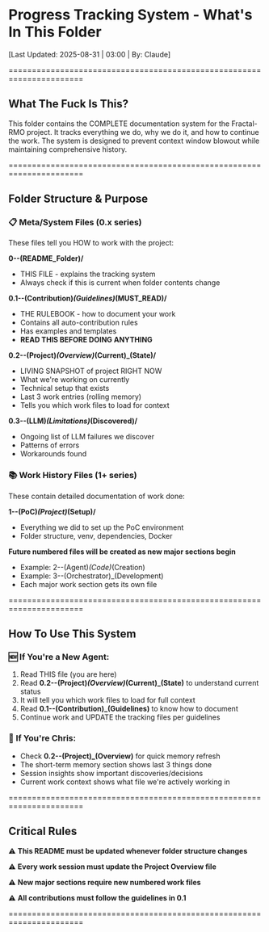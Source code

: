 # Progress Tracking System - What's In This Folder

[Last Updated: 2025-08-31 | 03:00 | By: Claude]

======================================================================

## What The Fuck Is This?

This folder contains the COMPLETE documentation system for the Fractal-RMO project. It tracks everything we do, why we do it, and how to continue the work. The system is designed to prevent context window blowout while maintaining comprehensive history.


======================================================================


## Folder Structure & Purpose

### 📋 Meta/System Files (0.x series)
These files tell you HOW to work with the project:

**0--(README_Folder)/** 
- THIS FILE - explains the tracking system
- Always check if this is current when folder contents change

**0.1--(Contribution)_(Guidelines)_(MUST_READ)/**
- THE RULEBOOK - how to document your work
- Contains all auto-contribution rules
- Has examples and templates
- **READ THIS BEFORE DOING ANYTHING**

**0.2--(Project)_(Overview)_(Current)_(State)/**
- LIVING SNAPSHOT of project RIGHT NOW
- What we're working on currently
- Technical setup that exists
- Last 3 work entries (rolling memory)
- Tells you which work files to load for context

**0.3--(LLM)_(Limitations)_(Discovered)/**
- Ongoing list of LLM failures we discover
- Patterns of errors
- Workarounds found


### 📚 Work History Files (1+ series)
These contain detailed documentation of work done:

**1--(PoC)_(Project)_(Setup)/**
- Everything we did to set up the PoC environment
- Folder structure, venv, dependencies, Docker

**Future numbered files will be created as new major sections begin**
- Example: 2--(Agent)_(Code)_(Creation)
- Example: 3--(Orchestrator)_(Development)
- Each major work section gets its own file


======================================================================


## How To Use This System

### 🆕 If You're a New Agent:
1. Read THIS file (you are here)
2. Read **0.2--(Project)_(Overview)_(Current)_(State)** to understand current status
3. It will tell you which work files to load for full context
4. Read **0.1--(Contribution)_(Guidelines)** to know how to document
5. Continue work and UPDATE the tracking files per guidelines

### 📝 If You're Chris:
- Check **0.2--(Project)_(Overview)** for quick memory refresh
- The short-term memory section shows last 3 things done
- Session insights show important discoveries/decisions
- Current work context shows what file we're actively working in


======================================================================


## Critical Rules

⚠️ **This README must be updated whenever folder structure changes**

⚠️ **Every work session must update the Project Overview file**

⚠️ **New major sections require new numbered work files**

⚠️ **All contributions must follow the guidelines in 0.1**


======================================================================

